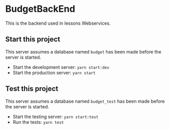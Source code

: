 # BudgetBackEnd

This is the backend used in lessons Webservices.


## Start this project

This server assumes a database named `budget` has been made before the server is started.

* Start the development server: `yarn start:dev`
* Start the production server: `yarn start`

## Test this project

This server assumes a database named `budget_test` has been made before the server is started.

* Start the testing server: `yarn start:test`
* Run the tests: `yarn test`
